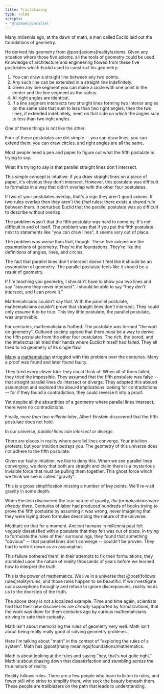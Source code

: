 ```yaml
---
title: Trailblazing
type: rules
scripts:
- '@raphael/parallel'
---
```

Many millennia ago, at the dawn of math, a man called Euclid laid out the foundations of geometry.

He derived his geometry from @post[axioms]reality/axioms. Given any situation where those five axioms, all the tools of geometry could be used. Knowledge of architecture and engineering flowed from these five postulates which Euclid used to construct his geometry:

1. You can draw a straight line between any two points.
2. Any such line can be extended in a straight line indefinitely.
3. Given any line segment you can make a circle with one point in the center and the line segment as the radius.
4. All right angles are identical.
5. If a line segment intersects two straight lines forming two interior angles on the same side that sum to less than two right angles, then the two lines, if extended indefinitely, meet on that side on which the angles sum to less than two right angles.

One of these things is not like the other.

Four of these postulates are dirt simple -- you can draw lines, you can extend them, you can draw circles, and right angles are all the same.

Most people need a pen and paper to figure out what the fifth postulate is trying to say.

What it's trying to say is that parallel straight lines don't intersect.

This simple concept is intuitive: if you draw straight lines on a piece of paper, it's obvious they don't intersect. However, this postulate was difficult to formalize in a way that didn't overlap with the other four postulates.

If two of your postulates overlap, that's a sign they aren't good axioms. If two rules overlap then they aren't the *final* rules: there exists a shared rule between them. It perturbed Euclid that the parallel postulate was so difficult to describe without overlap.

The problem wasn't that the fifth postulate was hard to come by. It's not difficult in and of itself. The problem was that if you put the fifth postulate next to statements like "you can draw lines", it seems very out of place.

The problem was worse than that, though. These five axioms are the *assumptions* of geometry. They're the foundations. They're like the definitions of angles, lines, and circles.

The fact that parallel lines don't intersect doesn't feel like it should be an *assumption* of geometry. The parallel postulate feels like it should be a *result* of geometry.

If I'm teaching you geometry, I shouldn't have to show you two lines and say "assume they never intersect". I should be able to say "they *don't* intersect, and I can prove it."

Mathematicians couldn't say that. With the parallel postulate, mathematicians couldn't prove that straight lines don't intersect. They could only *assume* it to be true. This tiny little postulate, the parallel postulate, was unprovable.

<div class="parallel"></div>

For centuries, mathematicians frothed. The postulate was termed "the wart on geometry". Cultured society agreed that there *must* be a way to derive the fifth postulate from the other four postulates. The rich, the bored, and the intellectual all tried their hands where Euclid himself had failed. They all tried to rid geometry of its single flaw.

[Many](http://en.wikipedia.org/wiki/Proclus) [a](http://en.wikipedia.org/wiki/Omar_Khayy%C3%A1m) [mathematician](http://en.wikipedia.org/wiki/Nasir_al-Din_al-Tusi) struggled with this problem over the centuries. Many a proof was found and later found faulty.

They tried every clever trick they could think of. When all of them failed, they tried the impossible. They assumed that the fifth postulate was false -- that straight parallel lines *do* intersect or diverge. They adopted this absurd assumption and explored the absurd implications looking for contradictions -- for if they found a contradiction, they could reverse it into a proof.

Yet despite all the absurdities of a geometry where parallel lines intersect, there were no contradictions.

<div class="bent"></div>

Finally, *more than two millenia later*, Albert Einstein discovered that the fifth postulate does not hold.

In our universe, *parallel lines can intersect or diverge.*

There are places in reality where parallel lines converge. Your intuition protests, but your intuition betrays you. The geometry of this universe does not adhere to the fifth postulate.

Given our faulty intuition, we like to deny this. When we see parallel lines converging, we deny that both are straight and claim there is a mysterious invisible force that must be pulling them together. This ghost force which we think we see is called "<span class="info" markdown="inline">gravity</span>".

<aside class="info" markdown="block">
This is a gross simplification missing a number of key points. We'll re-visit gravity in some depth.
</aside>

When Einstein discovered the true nature of gravity, *the formalizations were already there*. Centuries of labor had produced hundreds of books trying to prove the fifth postulate by assuming it was wrong, never imagining that they were laying down formulae describing the nature of the universe.

Meditate on that for a moment. Ancient humans in millennia past felt vaguely dissatisfied with a postulate that they felt was out of place. In trying to formulate the rules of their surroundings, they found that something "obvious" -- that parallel lines don't converge -- couldn't be proven. They had to write it down as an assumption.

This failure bothered them. In their attempts to fix their formulations, they stumbled upon the nature of reality thousands of years before we learned how to interpret the truth.

This is the power of mathematics. We live in a universe that @post[follows rules]reality/rules, and those rules happen to be beautiful. If we investigate our assumptions throughly and refuse to ignore discrepancies, reality leads us to the doorstep of the truth.

The above story is not a localized example. Time and time again, scientists find that their new discoveries are *already* supported by formalizations, that the work was done for them centuries ago by curious mathematicians striving to sate their curiosity.

<span class="info" markdown="inline">Math</span> isn't about memorizing the rules of geometry very well. Math isn't about being really really good at solving geometry problems.

<aside class="info" markdown="block">
Here I'm talking about "math" in the context of "exploring the rules of a system". Math has @post[many meanings]foundations/mathematics.
</aside>

Math is about looking at the rules and saying "hey, that's not quite right." Math is about chasing down that dissatisfaction and stumbling across the true nature of reality.

Reality follows rules. There are a few people who learn to listen to rules, and fewer still who strive to simplify them, who seek the beauty beneath them. These people are trailblazers on the path that leads to understanding.
